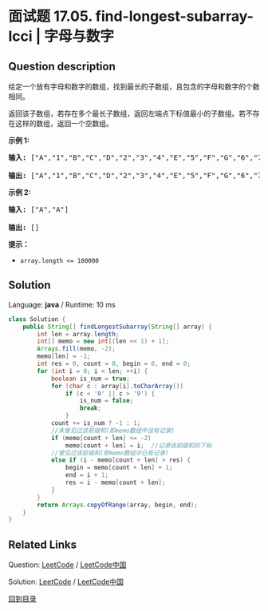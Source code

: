 ﻿# 面试题 17.05. find-longest-subarray-lcci |  字母与数字

## Question description

<!--If you want to use the English description, use <p>Given an array filled with letters and numbers, find the longest subarray with an equal number of letters and numbers.</p>

<p>Return the subarray. If there are more than one answer, return the one which has the smallest&nbsp;index of its left endpoint. If there is no answer, return an empty arrary.</p>

<p><strong>Example 1:</strong></p>

<pre>
<strong>Input: </strong>[&quot;A&quot;,&quot;1&quot;,&quot;B&quot;,&quot;C&quot;,&quot;D&quot;,&quot;2&quot;,&quot;3&quot;,&quot;4&quot;,&quot;E&quot;,&quot;5&quot;,&quot;F&quot;,&quot;G&quot;,&quot;6&quot;,&quot;7&quot;,&quot;H&quot;,&quot;I&quot;,&quot;J&quot;,&quot;K&quot;,&quot;L&quot;,&quot;M&quot;]

<strong>Output: </strong>[&quot;A&quot;,&quot;1&quot;,&quot;B&quot;,&quot;C&quot;,&quot;D&quot;,&quot;2&quot;,&quot;3&quot;,&quot;4&quot;,&quot;E&quot;,&quot;5&quot;,&quot;F&quot;,&quot;G&quot;,&quot;6&quot;,&quot;7&quot;]
</pre>

<p><strong>Example 2:</strong></p>

<pre>
<strong>Input: </strong>[&quot;A&quot;,&quot;A&quot;]

<strong>Output: </strong>[]
</pre>

<p><strong>Note: </strong></p>

<ul>
	<li><code>array.length &lt;= 100000</code></li>
</ul>
 instead-->
<p>给定一个放有字母和数字的数组，找到最长的子数组，且包含的字母和数字的个数相同。</p>

<p>返回该子数组，若存在多个最长子数组，返回左端点下标值最小的子数组。若不存在这样的数组，返回一个空数组。</p>

<p><strong>示例 1:</strong></p>

<pre>
<strong>输入: </strong>["A","1","B","C","D","2","3","4","E","5","F","G","6","7","H","I","J","K","L","M"]

<strong>输出: </strong>["A","1","B","C","D","2","3","4","E","5","F","G","6","7"]
</pre>

<p><strong>示例 2:</strong></p>

<pre>
<strong>输入: </strong>["A","A"]

<strong>输出: </strong>[]
</pre>

<p><strong>提示：</strong></p>

<ul>
	<li><code>array.length <= 100000</code></li>
</ul>




## Solution

Language: **java**  /  Runtime: 10 ms

```java
class Solution {
    public String[] findLongestSubarray(String[] array) {
        int len = array.length;
        int[] memo = new int[(len << 1) + 1];
        Arrays.fill(memo, -2);
        memo[len] = -1;
        int res = 0, count = 0, begin = 0, end = 0;
        for (int i = 0; i < len; ++i) {
            boolean is_num = true;
            for (char c : array[i].toCharArray())
                if (c < '0' || c > '9') {
                    is_num = false;
                    break;
                }
            count += is_num ? -1 : 1;
            //未曾见过该前缀和(即memo数组中没有记录)
            if (memo[count + len] <= -2) 
                memo[count + len] = i;  //记录该前缀和的下标
            //曾见过该前缀和(即memo数组中已有记录)
            else if (i - memo[count + len] > res) {
                begin = memo[count + len] + 1;
                end = i + 1;
                res = i - memo[count + len];
            }
        }
        return Arrays.copyOfRange(array, begin, end);
    }
}


```



## Related Links

Question: [LeetCode](https://leetcode.com/problems/find-longest-subarray-lcci/description/)  /  [LeetCode中国](https://leetcode-cn.com/problems/find-longest-subarray-lcci/description/)

Solution: [LeetCode](https://leetcode.com/articles/find-longest-subarray-lcci/)  /  [LeetCode中国](https://leetcode-cn.com/articles/find-longest-subarray-lcci/)

[回到目录](../README.md)